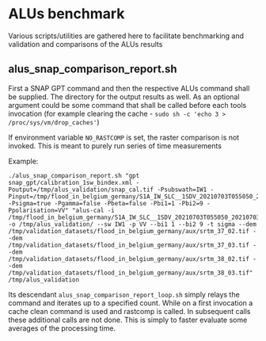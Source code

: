 
# ALUs benchmark

Various scripts/utilities are gathered here to facilitate benchmarking and validation and comparisons of the ALUs results

## alus_snap_comparison_report.sh

First a SNAP GPT command and then the respective ALUs command shall be supplied. The directory for the output results as well.
As an optional argument could be some command that shall be called before each tools invocation (for example clearing the cache - `sudo sh -c 'echo 3 > /proc/sys/vm/drop_caches'`)

If environment variable `NO_RASTCOMP` is set, the raster comparison is not invoked. This is meant to purely run series of time measurements

Example:
```
./alus_snap_comparison_report.sh "gpt snap_gpt/calibration_1sw_bindex.xml -Poutput=/tmp/alus_validation/snap_cal.tif -Psubswath=IW1 -Pinput=/tmp/flood_in_belgium_germany/S1A_IW_SLC__1SDV_20210703T055050_20210703T055117_038609_048E45_35F7.SAFE/manifest.safe -Psigma=true -Pgamma=false -Pbeta=false -Pbi1=1 -Pbi2=9 -Ppolarisation=VV" "alus-cal -i /tmp/flood_in_belgium_germany/S1A_IW_SLC__1SDV_20210703T055050_20210703T055117_038609_048E45_35F7.SAFE  -o /tmp/alus_validation/ --sw IW1 -p VV --bi1 1 --bi2 9 -t sigma --dem /tmp/validation_datasets/flood_in_belgium_germany/aux/srtm_37_02.tif --dem /tmp/validation_datasets/flood_in_belgium_germany/aux/srtm_37_03.tif --dem /tmp/validation_datasets/flood_in_belgium_germany/aux/srtm_38_02.tif --dem /tmp/validation_datasets/flood_in_belgium_germany/aux/srtm_38_03.tif" /tmp/alus_validation
```

Its descendant `alus_snap_comparison_report_loop.sh` simply relays the command and iterates up to a specified count.
While on a first invocation a cache clean command is used and rastcomp is called. In subsequent calls these additional calls are not done.
This is simply to faster evaluate some averages of the processing time.
